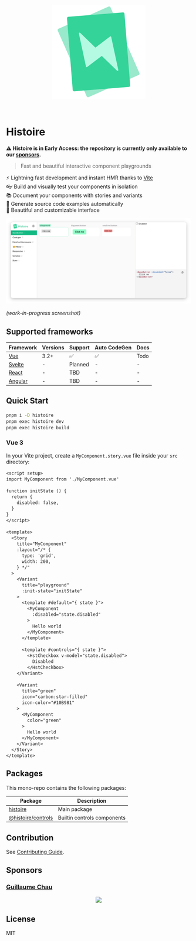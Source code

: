 <p align="center">
  <img src="./logo.svg" alt="Histoire logo" width="256px" height="256px">
</p>

<br>

# Histoire

**⚠️ Histoire is in Early Access: the repository is currently only available to our [sponsors](https://github.com/sponsors/Akryum).**

> Fast and beautiful interactive component playgrounds

⚡️ Lightning fast development and instant HMR thanks to [Vite](http://vitejs.dev)  
👓 Build and visually test your components in isolation  
📚 Document your components with stories and variants  
📝 Generate source code examples automatically  
🎨 Beautiful and customizable interface  

![screenshot](./screenshot.png)

*(work-in-progress screenshot)*

## Supported frameworks

| Framework | Versions | Support | Auto CodeGen | Docs |
| --------- | -------- | ------- | ------------ | ---- |
| [Vue](https://vuejs.org/) | 3.2+ | ✅ | ✅ | Todo |
| [Svelte](https://svelte.dev/) | - | Planned | - | - |
| [React](https://reactjs.org/) | - | TBD | - | - |
| [Angular](https://angular.io/) | - | TBD | - | - |

## Quick Start

```bash
pnpm i -D histoire
pnpm exec histoire dev
pnpm exec histoire build
```

### Vue 3

In your Vite project, create a `MyComponent.story.vue` file inside your `src` directory:

```vue
<script setup>
import MyComponent from './MyComponent.vue'

function initState () {
  return {
    disabled: false,
  }
}
</script>

<template>
  <Story
    title="MyComponent"
    :layout="/* {
      type: 'grid',
      width: 200,
    } */"
  >
    <Variant
      title="playground"
      :init-state="initState"
    >
      <template #default="{ state }">
        <MyComponent
          :disabled="state.disabled"
        >
          Hello world
        </MyComponent>
      </template>

      <template #controls="{ state }">
        <HstCheckbox v-model="state.disabled">
          Disabled
        </HstCheckbox>
    </Variant>

    <Variant
      title="green"
      icon="carbon:star-filled"
      icon-color="#10B981"
    >
      <MyComponent
        color="green"
      >
        Hello world
      </MyComponent>
    </Variant>
  </Story>
</template>
```

## Packages

This mono-repo contains the following packages:

| Package | Description |
| ------- | ----------- |
| [histoire](https://github.com/Akryum/histoire/tree/main/packages/histoire) | Main package |
| [@histoire/controls](https://github.com/Akryum/histoire/tree/main/packages/histoire-controls) | Builtin controls components |

## Contribution

See [Contributing Guide](https://github.com/Akryum/histoire/blob/main/CONTRIBUTING.md).

## Sponsors

### [Guillaume Chau](https://github.com/sponsors/Akryum)

<p align="center">
  <a href="https://guillaume-chau.info/sponsors/" target="_blank">
    <img src='https://akryum.netlify.app/sponsors.svg'/>
  </a>
</p>

## License

MIT
